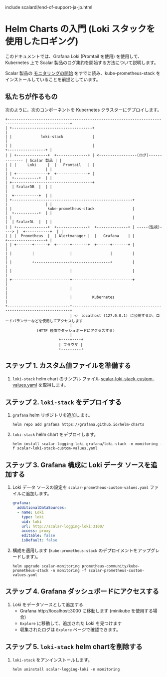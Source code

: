 include scalardl/end-of-support-ja-jp.html

# Helm Charts の入門 (Loki スタックを使用したロギング)

このドキュメントでは、Grafana Loki (Promtail を使用) を使用して、Kubernetes 上で Scalar 製品のログ集約を開始する方法について説明します。

Scalar 製品の [モニタリングの開始](getting-started-monitoring.md) をすでに読み、kube-prometheus-stack をインストールしていることを前提としています。

## 私たちが作るもの

次のように、次のコンポーネントを Kubernetes クラスターにデプロイします。

```
+--------------------------------------------------------------------------------------------------+
| +------------------------------------+                                                           |
| |             loki-stack             |                                                           |
| |                                    |                                       +-----------------+ |
| | +--------------+  +--------------+ | <-----------------(ログ)-------------- | Scalar 製品 | |
| | |     Loki     |  |   Promtail   | |                                       |                 | |
| | +--------------+  +--------------+ |                                       |  +-----------+  | |
| +------------------------------------+                                       |  | ScalarDB  |  | |
|                                                                              |  +-----------+  | |
| +------------------------------------------------------+                     |                 | |
| |                kube-prometheus-stack                 |                     |  +-----------+  | |
| |                                                      |                     |  | ScalarDL  |  | |
| | +--------------+  +--------------+  +--------------+ | -----(監視)----> |  +-----------+  | |
| | |  Prometheus  |  | Alertmanager |  |   Grafana    | |                     +-----------------+ |
| | +-------+------+  +------+-------+  +------+-------+ |                                         |
| |         |                |                 |         |                                         |
| |         +----------------+-----------------+         |                                         |
| |                          |                           |                                         |
| +--------------------------+---------------------------+                                         |
|                            |                                                                     |
|                            |         Kubernetes                                                  |
+----------------------------+---------------------------------------------------------------------+
                             | <- localhost (127.0.0.1) に公開するか、ロードバランサーなどを使用してアクセスします
                             |
              (HTTP 経由でダッシュボードにアクセスする)
                             |
                        +----+----+
                        | ブラウザ |
                        +---------+
```

## ステップ 1. カスタム値ファイルを準備する

1. `loki-stack` helm chart のサンプル ファイル [scalar-loki-stack-custom-values.yaml](./conf/scalar-loki-stack-custom-values.yaml) を取得します。

## ステップ 2. `loki-stack` をデプロイする

1. `grafana` helm リポジトリを追加します。
   ```console
   helm repo add grafana https://grafana.github.io/helm-charts
   ```

1. `loki-stack` helm chart をデプロイします。
   ```console
   helm install scalar-logging-loki grafana/loki-stack -n monitoring -f scalar-loki-stack-custom-values.yaml
   ```

## ステップ 3. Grafana 構成に Loki データ ソースを追加する

1. Loki データ ソースの設定を `scalar-prometheus-custom-values.yaml` ファイルに追加します。
   ```yaml
   grafana:
     additionalDataSources:
     - name: Loki
       type: loki
       uid: loki
       url: http://scalar-logging-loki:3100/
       access: proxy
       editable: false
       isDefault: false
   ```

1. 構成を適用します (`kube-prometheus-stack` のデプロイメントをアップグレードします)。
   ```console
   helm upgrade scalar-monitoring prometheus-community/kube-prometheus-stack -n monitoring -f scalar-prometheus-custom-values.yaml
   ```

## ステップ 4. Grafana ダッシュボードにアクセスする

1. Loki をデータソースとして追加する
   - Grafana http://localhost:3000 に移動します (minikube を使用する場合)
   - `Explore` に移動して、追加された Loki を見つけます
   - 収集されたログは `Explore` ページで確認できます。

## ステップ 5. `loki-stack` helm chartを削除する

1. `loki-stack` をアンインストールします。
   ```console
   helm uninstall scalar-logging-loki -n monitoring
   ```
